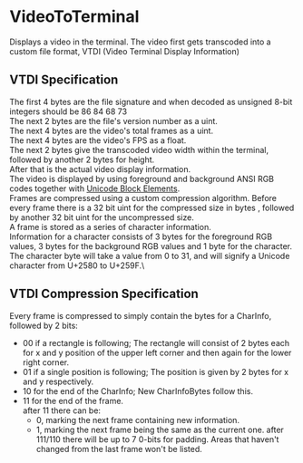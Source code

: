 # VideoToTerminal
Displays a video in the terminal.
The video first gets transcoded into a custom file format, VTDI (Video Terminal Display Information)
## VTDI Specification
The first 4 bytes are the file signature and when decoded as unsigned 8-bit integers should be 86 84 68 73\
The next 2 bytes are the file's version number as a uint.\
The next 4 bytes are the video's total frames as a uint.\
The next 4 bytes are the video's FPS as a float.\
The next 2 bytes give the transcoded video width within the terminal, followed by another 2 bytes for height.\
After that is the actual video display information.\
The video is displayed by using foreground and background ANSI RGB codes together with [Unicode Block Elements](https://en.wikipedia.org/wiki/Block_Elements).\
Frames are compressed using a custom compression algorithm.
Before every frame there is a 32 bit uint for the compressed size in bytes
, followed by another 32 bit uint for the uncompressed size.\
A frame is stored as a series of character information.\
Information for a character consists of 3 bytes for the foreground RGB values, 3 bytes for the background RGB values and 1 byte for the character.\
The character byte will take a value from 0 to 31, and will signify a Unicode character from U+2580 to U+259F.\
## VTDI Compression Specification
Every frame is compressed to simply contain the bytes for a CharInfo, followed by 2 bits:
- 00 if a rectangle is following; The rectangle will consist of 2 bytes each for x and y position of the upper left corner and then again for the lower right corner.
- 01 if a single position is following; The position is given by 2 bytes for x and y respectively.
- 10 for the end of the CharInfo; New CharInfoBytes follow this.
- 11 for the end of the frame. \
  after 11 there can be:
  - 0, marking the next frame containing new information.
  - 1, marking the next frame being the same as the current one. 
  after 111/110 there will be up to 7 0-bits for padding.
Areas that haven't changed from the last frame won't be listed.
